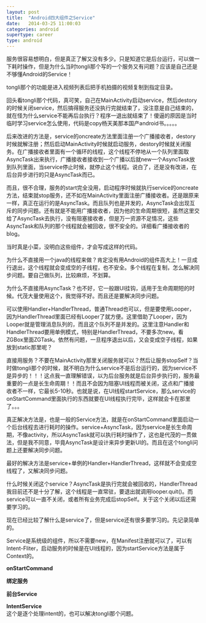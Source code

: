```yaml
---
layout: post
title:  "Android四大组件之Service"
date:   2014-03-25 11:00:03
categories: android
supertype: career
type: android
---
```


服务很容易想明白，但是真正了解又没有多少。只是知道它是后台运行，可以做一下耗时操作，但是为什么当时tongli那个写的一个服务又有问题？应该是自己还是不够懂Android的Service！

tongli那个的功能是进入视频列表后把手机拍摄的视频复制到指定目录。

回头看tongli那个代码，真可笑，自己在MainActivity启动service，然后destory的时候关闭service，然后搞得服务还没执行完就结束了，没注意是自己结束的，就在怪为什么service不能再后台执行？程序一退出就结束了！傻逼的原因是当时临时学习service怎么使用，代码是copy杨天美那本国产android书。。。。。

后来改进的方法是，service的oncreate方法里面注册一个广播接收者，destory时候就解注册；然后启动MainActivity时候就启动服务，destory时候就关闭服务。在广播接收者里面有一个循环的线程，这个线程不停地从一个队列里面取AsyncTask出来执行，广播接收者接收到一个广播以后就new一个AsyncTask放到队列里面，当service停止时候，就停止这个线程。说白了，还是没有改进，在后台异步进行的只是AsyncTask而已。

而且，很不合理，服务的start完全没用，启动程序时候就执行service的oncreate方法，结束就stop服务，还不如在MainActivity里面注册广播接收者。还是跟原来一样，真正在运行的是AsyncTask。而且队列也是并发的，AsyncTask会出现互斥的同步问题。还有就是不能用广播接收者，因为他的生命周期很短，虽然这里交给了AsyncTask去执行，没有阻塞接收者，但是万一资源不足情况，这些AsyncTask和队列的那个线程就会被回收，很不安全的。详细看广播接收者的blog。

当时真是小菜，没明白这些组件，才会写成这样的代码。

为什么不直接用一个java的线程来做？肯定没有用Android的组件高大上！一旦成行退出，这个线程就会变成空的子线程，也不安全。多个线程在复制，怎么解决同步问题。要自己做队列，比较麻烦，不划算。

为什么不直接用AsyncTask？也不好，它一般跟UI挂钩，适用于生命周期短的时候。代茂大量使用这个，我觉得不好。而且还是要解决同步问题。

可以使用Handler+HandlerThread，普通Thread也可以，但是要使用Looper，因为HandlerThread里面已经有Looper了就方便。这里借助了Looper，因为Looper就是管理消息队列的，而且这个队列不是并发的。这里注意Handler和HandlerThread要用单例模式，特别是HandlerThread，不要多次new。看ZGBox里面ZGTask。依然有问题，一旦程序退出以后，又会变成空子线程，如果放到static那里呢？

直接用服务？不要在MainActivity那里关闭服务就可以？然后让服务stopSelf？当时做tongli那个的时候，就不明白为什么service不是后台运行的，因为service不是异步的！！！这点我一直理解错误，以为后台服务就是后台异步执行的，服务最重要的一点是长生命周期！！而且不会因为阻塞UI线程而被关闭，这点和广播接收者不一样，它最长5-10秒。也就是说，在UI线程startService，那么service的onStartCommand里面执行的东西就要在UI线程执行完毕，这样就会卡在那里了。。。

真正解决方法是，也是一般的Service方法，就是在onStartCommand里面启动一个后台线程去进行耗时的操作。service+AsyncTask，因为service是长生命周期，不像activity，所以AsyncTask就可以执行耗时操作了，这也是代茂的一贯做法，但是我不同意，毕竟AsyncTask是设计来异步更新UI的。而且在这个tongli问题上还要解决同步问题。

最好的解决方法是service+单例的Handler+HandlerThread，这样就不会变成空线程了，又解决同步问题。

什么时候关闭这个service？AsyncTask是执行完就会被回收的，HandlerThread我目前还不是十分了解，这个线程是一直常驻，要退出就调用looper.quit()。而service可以一直不关闭，或者所有业务完成后stopSelf。关于这个关闭以后还需要学习的。

现在已经比较了解什么是service了，但是service还有很多要学习的。先记录简单的。

Service是系统级的组件，所以不需要new，在Manifest注册就可以了，可以有Intent-Fliter，启动服务的时候是在UI线程的，因为startService方法是属于Context的。

**onStartCommand**  

**绑定服务**

**前台Service**

**IntentService**  
这个是逐个处理intent的，也可以解决tongli那个问题。